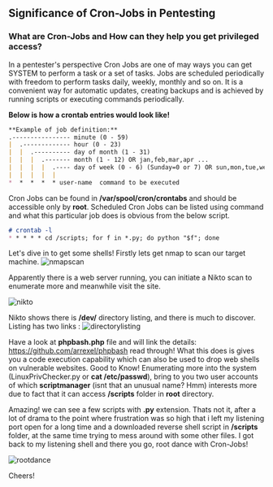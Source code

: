 ## Significance of Cron-Jobs in Pentesting

### What are Cron-Jobs and How can they help you get privileged access?

In a pentester's perspective Cron Jobs are one of may ways you can get SYSTEM to perform a task or a set of tasks. Jobs are scheduled periodically with freedom to perform tasks daily, weekly, monthly and so on. It is a convenient way for automatic updates, creating backups and is achieved by running scripts or executing commands periodically. 

**Below is how a crontab entries would look like!**
```markdown
**Example of job definition:**
.---------------- minute (0 - 59)
|  .------------- hour (0 - 23)
|  |  .---------- day of month (1 - 31)
|  |  |  .------- month (1 - 12) OR jan,feb,mar,apr ...
|  |  |  |  .---- day of week (0 - 6) (Sunday=0 or 7) OR sun,mon,tue,wed,thu,fri,sat
|  |  |  |  |
*  *  *  *  * user-name  command to be executed
```
Cron Jobs can be found in **/var/spool/cron/crontabs** and should be accessible only by **root**.
Scheduled Cron Jobs can be listed using command and what this particular job does is obvious from the below script.
```markdown
# crontab -l
* * * * * cd /scripts; for f in *.py; do python "$f"; done
```
Let's dive in to get some shells!
Firstly lets get nmap to scan our target machine.
![nmapscan](https://user-images.githubusercontent.com/22067818/37248477-5fc43250-2527-11e8-9be8-1f4a62115d68.PNG)

Apparently there is a web server running, you can initiate a Nikto scan to enumerate more and meanwhile visit the site.

![nikto](https://user-images.githubusercontent.com/22067818/37248548-29b4779a-2529-11e8-87a1-9566794b1d42.PNG)

Nikto shows there is **/dev/** directory listing, and there is much to discover. Listing has two links :
![directorylisting](https://user-images.githubusercontent.com/22067818/37248580-bfee2da0-2529-11e8-88ca-4062b40ac841.PNG)

Have a look at **phpbash.php** file and will link the details: https://github.com/arrexel/phpbash read through!
What this does is gives you a code execution capability which can also be used to drop web shells on vulnerable websites. Good to Know!
Enumerating more into the system (LinuxPrivChecker.py or **cat /etc/passwd**), bring to you two user accounts of which **scriptmanager** (isnt that an unusual name? Hmm) interests more due to fact that it can access **/scripts** folder in **root** directory. 

Amazing! we can see a few scripts with **.py** extension. Thats not it, after a lot of drama to the point where frustration was so high that i left my listening port open for a long time and a downloaded reverse shell script in **/scripts** folder, at the same time trying to mess around with some other files. I got back to my listening shell and there you go, root dance with Cron-Jobs!

![rootdance](https://user-images.githubusercontent.com/22067818/37248686-8bd2b0e2-252c-11e8-8f72-dcebac5c1c12.PNG)

Cheers!
